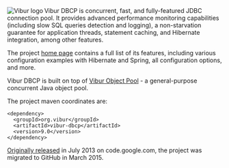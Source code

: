 <img align="left" src="http://www.vibur.org/img/vibur-130x130.png" alt="Vibur logo"> 
Vibur DBCP is concurrent, fast, and fully-featured JDBC connection pool. It provides advanced performance 
monitoring capabilities (including slow SQL queries detection and logging), a non-starvation guarantee for 
application threads, statement caching, and Hibernate integration, among other features.

The project [home page](http://www.vibur.org/) contains a full list of its features, including various configuration
examples with Hibernate and Spring, all configuration options, and more.

Vibur DBCP is built on top of [Vibur Object Pool](https://github.com/vibur/vibur-object-pool) - a general-purpose 
concurrent Java object pool.

The project maven coordinates are:

```
<dependency>
  <groupId>org.vibur</groupId>
  <artifactId>vibur-dbcp</artifactId>
  <version>9.0</version>
</dependency>   
```

[Originally released](https://raw.githubusercontent.com/vibur/vibur-dbcp/master/CHANGELOG) in July 2013 on 
code.google.com, the project was migrated to GitHub in March 2015.
